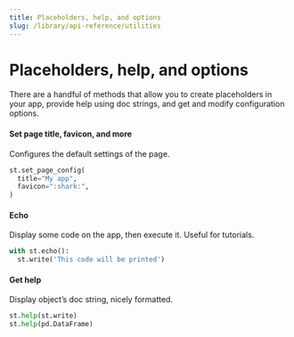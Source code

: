 ```yaml
---
title: Placeholders, help, and options
slug: /library/api-reference/utilities
---
```


# Placeholders, help, and options

There are a handful of methods that allow you to create placeholders in your
app, provide help using doc strings, and get and modify configuration options.

<TileContainer>
<RefCard href="/library/api-reference/utilities/st.set_page_config">


#### Set page title, favicon, and more

Configures the default settings of the page.

```python
st.set_page_config(
  title="My app",
  favicon=":shark:",
)
```

</RefCard>
<RefCard href="/library/api-reference/text/st.echo">

<!--<Image pure alt="screenshot" src="/images/api/echo.jpg" />-->

#### Echo

Display some code on the app, then execute it. Useful for tutorials.

```python
with st.echo():
  st.write('This code will be printed')
```

</RefCard>
<RefCard href="/library/api-reference/utilities/st.help">

#### Get help

Display object’s doc string, nicely formatted.

```python
st.help(st.write)
st.help(pd.DataFrame)
```

</RefCard>
</TileContainer>
